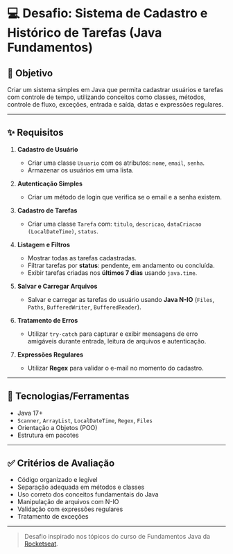 # 💻 Desafio: Sistema de Cadastro e Histórico de Tarefas (Java Fundamentos)

## 🧠 Objetivo

Criar um sistema simples em Java que permita cadastrar usuários e tarefas com controle de tempo, utilizando conceitos como classes, métodos, controle de fluxo, exceções, entrada e saída, datas e expressões regulares.

---

## ✨ Requisitos

1. **Cadastro de Usuário**
    - Criar uma classe `Usuario` com os atributos: `nome`, `email`, `senha`.
    - Armazenar os usuários em uma lista.

2. **Autenticação Simples**
    - Criar um método de login que verifica se o email e a senha existem.

3. **Cadastro de Tarefas**
    - Criar uma classe `Tarefa` com: `titulo`, `descricao`, `dataCriacao (LocalDateTime)`, `status`.

4. **Listagem e Filtros**
    - Mostrar todas as tarefas cadastradas.
    - Filtrar tarefas por **status**: pendente, em andamento ou concluída.
    - Exibir tarefas criadas nos **últimos 7 dias** usando `java.time`.

5. **Salvar e Carregar Arquivos**
    - Salvar e carregar as tarefas do usuário usando **Java N-IO** (`Files`, `Paths`, `BufferedWriter`, `BufferedReader`).

6. **Tratamento de Erros**
    - Utilizar `try-catch` para capturar e exibir mensagens de erro amigáveis durante entrada, leitura de arquivos e autenticação.

7. **Expressões Regulares**
    - Utilizar **Regex** para validar o e-mail no momento do cadastro.

---

## 🧱 Tecnologias/Ferramentas

- Java 17+
- `Scanner`, `ArrayList`, `LocalDateTime`, `Regex`, `Files`
- Orientação a Objetos (POO)
- Estrutura em pacotes

---

## ✅ Critérios de Avaliação

- Código organizado e legível
- Separação adequada em métodos e classes
- Uso correto dos conceitos fundamentais do Java
- Manipulação de arquivos com N-IO
- Validação com expressões regulares
- Tratamento de exceções

---

> Desafio inspirado nos tópicos do curso de Fundamentos Java da [Rocketseat](https://app.rocketseat.com.br/journey/java/contents).
